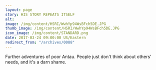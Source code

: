 ```yaml
---
layout: page
story: HIS STORY REPEATS ITSELF
alt:
image: /img/content/HSRI/WwhYp94WsBFch5DE.JPG
thumb_image: /img/content/HSRI/WwhYp94WsBFch5DE.JPG
icon_image: /img/content/STANDARD.png
date: 2017-03-24 09:00:00 US/Eastern
redirect_from: "/archives/0088"
---
```

Further adventures of poor Antau. People just don't think about others' needs, and it's a darn shame.
